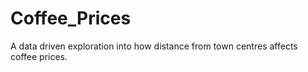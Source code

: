 # Coffee_Prices

A data driven exploration into how distance from town centres affects coffee prices.

